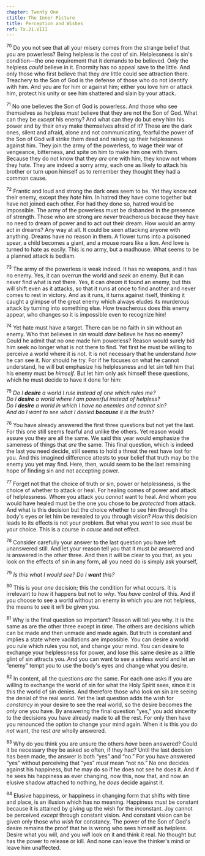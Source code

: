 ```yaml
---
chapter: Twenty One
ctitle: The Inner Picture
title: Perception and Wishes
ref: Tx.21.VIII
---
```


<sup>70</sup> Do you not see that all your misery comes from the strange belief
that you are powerless? Being helpless is the *cost* of sin.
Helplessness is sin's condition—the one requirement that it demands to
be believed. Only the helpless *could* believe in it. Enormity has no
appeal save to the little. And only those who first believe that they
*are* little could see attraction there. Treachery to the Son of God is
the defense of those who do not identify with him. And you are for him
or against him; either you love him or attack him, protect his unity or
see him shattered and slain by your attack.

<sup>71</sup> No one believes the Son of God is powerless. And those who see
themselves as helpless *must* believe that they are not the Son of God.
What can they be *except* his enemy? And what can they do but envy him
his power and by their envy make themselves afraid of it? These are the
dark ones, silent and afraid, alone and not communicating, fearful the
power of the Son of God will strike them dead and raising up their
helplessness against him. They join the army of the powerless, to wage
their war of vengeance, bitterness, and spite on him to make him one
with them. Because they do not know that they *are* one with him, they
know not whom they hate. They are indeed a sorry army, each one as
likely to attack his brother or turn upon himself as to remember they
thought they had a common cause.

<sup>72</sup> Frantic and loud and strong the dark ones seem to be. Yet they know
not their enemy, except they *hate* him. In hatred they have come
together but have not joined each other. For had they done so, hatred
would be impossible. The army of the powerless must be disbanded in the
presence of strength. Those who are strong are *never* treacherous
because they have no need to dream of power and to act out their dream.
How would an army act in dreams? Any way at all. It could be seen
attacking anyone with anything. Dreams have no reason in them. A flower
turns into a poisoned spear, a child becomes a giant, and a mouse roars
like a lion. And love is turned to hate as easily. This is no army, but
a madhouse. What seems to be a planned attack is bedlam.

<sup>73</sup> The army of the powerless is weak indeed. It has no weapons, and it
has no enemy. Yes, it can overrun the world and *seek* an enemy. But it
can never find what is not there. Yes, it can *dream* it found an enemy,
but this will shift even as it attacks, so that it runs at once to find
another and never comes to rest in victory. And as it runs, it turns
against itself, thinking it caught a glimpse of the great enemy which
always eludes its murderous attack by turning into something else. How
treacherous does this enemy appear, who changes so it is impossible even
to recognize him!

<sup>74</sup> Yet hate must have a target. There can be no faith in sin without an
enemy. Who that believes in sin would *dare* believe he has no enemy?
Could he admit that no one made him powerless? Reason would surely bid
him seek no longer what is not there to find. Yet first he must be
willing to perceive a world where it is not. It is not necessary that he
understand *how* he can see it. Nor should he try. For if he focuses on
what he cannot understand, he will but emphasize his helplessness and
let sin tell him that his enemy must be *himself*. But let him only ask
himself these questions, which he must decide to have it done for him:

<sup>75</sup> *Do I **desire** a world I rule instead of one which rules me?<br/>
Do I **desire** a world where I am powerful instead of helpless?<br/>
Do I **desire** a world in which I have no enemies and cannot sin?<br/>
And do I want to see what I denied **because** it is the truth?*

<sup>76</sup> You have already answered the first three questions but not yet the
last. For this one still seems fearful and unlike the others. Yet reason
would assure you they are all the same. We said this year would
emphasize the sameness of things that *are* the same. This final
question, which is indeed the last you need decide, still seems to hold
a threat the rest have lost for you. And this imagined difference
attests to your belief that truth may be the enemy you yet may find.
Here, then, would seem to be the last remaining hope of finding sin and
not accepting power.

<sup>77</sup> Forget not that the choice of truth or sin, power or helplessness, is
the choice of whether to attack or heal. For healing comes of power and
attack of helplessness. Whom you attack you *cannot* want to heal. And
whom you would have healed must be the one you chose to be *protected*
from attack. And what is this decision but the choice whether to see him
through the body's eyes or let him be revealed to you through vision?
*How* this decision leads to its effects is not your problem. But what
you *want* to see *must* be your choice. This is a course in *cause* and
not effect.

<sup>78</sup> Consider carefully your answer to the last question you have left
unanswered still. And let your reason tell you that it must *be*
answered and *is* answered in the other three. And then it will be clear
to you that, as you look on the effects of sin in any form, all you need
do is simply ask yourself,

<sup>79</sup> *Is this what I would see? Do I* ***want*** *this?*

<sup>80</sup> This is your *one* decision; this the condition for what occurs. It
is irrelevant to *how* it happens but not to *why*. You *have* control
of this. And if you choose to see a world without an enemy in which you
are not helpless, the means to see it *will* be given you.

<sup>81</sup> Why is the final question so important? Reason will tell you why. It
is the same as are the other three except in *time*. The others are
decisions which can be made and then unmade and made again. But truth is
constant and implies a state where vacillations are impossible. You can
desire a world you rule which rules you not, and change your mind. You
can desire to exchange your helplessness for power, and lose this same
desire as a little glint of sin attracts you. And you can want to see a
sinless world and let an “enemy” tempt you to use the body's eyes and
change what you desire.

<sup>82</sup> In content, all the questions *are* the same. For each one asks if
you are willing to exchange the world of sin for what the Holy Spirit
sees, since it is this the world of sin denies. And therefore those who
look on sin are seeing the denial of the real world. Yet the last
question adds the wish for *constancy* in your desire to see the real
world, so the desire becomes the *only* one you have. By answering the
final question “yes,” you add sincerity to the decisions you have
already made to all the rest. For only then have you renounced the
option to change your mind again. When it is this you do *not* want, the
rest *are* wholly answered.

<sup>83</sup> Why do you think you are unsure the others *have* been answered?
Could it be necessary they be asked so often, if they had? Until the
last decision has been made, the answer is both “yes” and “no.” For you
have answered “yes” without perceiving that “yes” *must* mean “not no.”
No one decides against his happiness, but he may do so if he does not
see he does it. And if he sees his happiness as ever changing, now this,
now that, and now an elusive shadow attached to nothing, he *does*
decide against it.

<sup>84</sup> Elusive happiness, or happiness in changing form that shifts with
time and place, is an illusion which has no meaning. Happiness *must* be
constant because it is attained by giving up the wish for the
*in*constant. Joy cannot be perceived *except* through constant vision.
And constant vision can be given only those who *wish* for constancy.
The power of the Son of God's desire remains the proof that he is wrong
who sees himself as helpless. Desire what you will, and you *will* look
on it and think it real. No thought but has the power to release or
kill. And none can leave the thinker's mind or leave him unaffected.

